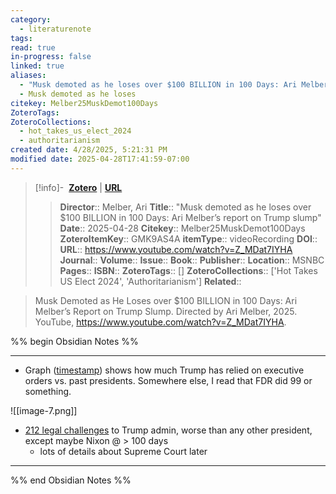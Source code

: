 ```yaml
---
category:
  - literaturenote
tags: 
read: true
in-progress: false
linked: true
aliases:
  - "Musk demoted as he loses over $100 BILLION in 100 Days: Ari Melber’s report on Trump slump"
  - Musk demoted as he loses
citekey: Melber25MuskDemot100Days
ZoteroTags: 
ZoteroCollections:
  - hot_takes_us_elect_2024
  - authoritarianism
created date: 4/28/2025, 5:21:31 PM
modified date: 2025-04-28T17:41:59-07:00
---
```


> [!info]- &nbsp;[**Zotero**](zotero://select/library/items/GMK9AS4A)  | [**URL**](https://www.youtube.com/watch?v=Z_MDat7IYHA)
>> **Director**:: Melber, Ari
> **Title**:: "Musk demoted as he loses over $100 BILLION in 100 Days: Ari Melber’s report on Trump slump"
> **Date**:: 2025-04-28
> **Citekey**:: Melber25MuskDemot100Days
> **ZoteroItemKey**:: GMK9AS4A
> **itemType**:: videoRecording
> **DOI**:: 
> **URL**:: https://www.youtube.com/watch?v=Z_MDat7IYHA
> **Journal**:: 
> **Volume**:: 
> **Issue**:: 
> **Book**:: 
> **Publisher**:: 
> **Location**:: MSNBC
> **Pages**:: 
> **ISBN**:: 
> **ZoteroTags**:: []
> **ZoteroCollections**:: ['Hot Takes US Elect 2024', 'Authoritarianism']
> **Related**::

>  Musk Demoted as He Loses over $100 BILLION in 100 Days: Ari Melber’s Report on Trump Slump. Directed by Ari Melber, 2025. YouTube, https://www.youtube.com/watch?v=Z_MDat7IYHA.

%% begin Obsidian Notes %%
___

- Graph ([timestamp](https://youtu.be/Z_MDat7IYHA?t=469)) shows how much Trump has relied on executive orders vs. past presidents.  Somewhere else, I read that FDR did 99 or something.
  
![[image-7.png]]

- [212 legal challenges](https://youtu.be/Z_MDat7IYHA?t=885) to Trump admin, worse than any other president, except maybe Nixon @ > 100 days
	- lots of details about Supreme Court later

___
%% end Obsidian Notes %%
